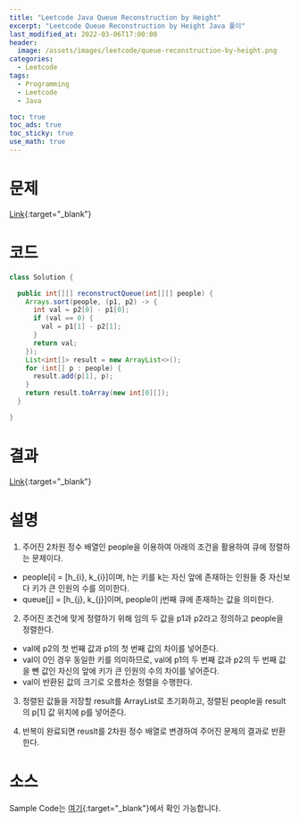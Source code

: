 ```yaml
---
title: "Leetcode Java Queue Reconstruction by Height"
excerpt: "Leetcode Queue Reconstruction by Height Java 풀이"
last_modified_at: 2022-03-06T17:00:00
header:
  image: /assets/images/leetcode/queue-reconstruction-by-height.png
categories:
  - Leetcode
tags:
  - Programming
  - Leetcode
  - Java

toc: true
toc_ads: true
toc_sticky: true
use_math: true
---
```

# 문제
[Link](https://leetcode.com/problems/queue-reconstruction-by-height/){:target="_blank"}

# 코드
```java
class Solution {

  public int[][] reconstructQueue(int[][] people) {
    Arrays.sort(people, (p1, p2) -> {
      int val = p2[0] - p1[0];
      if (val == 0) {
        val = p1[1] - p2[1];
      }
      return val;
    });
    List<int[]> result = new ArrayList<>();
    for (int[] p : people) {
      result.add(p[1], p);
    }
    return result.toArray(new int[0][]);
  }

}
```

# 결과
[Link](https://leetcode.com/submissions/detail/654385559/){:target="_blank"}

# 설명
1. 주어진 2차원 정수 배열인 people을 이용하여 아래의 조건을 활용하여 큐에 정렬하는 문제이다.
- people[i] = [h_{i}, k_{i}]이며, h는 키를 k는 자신 앞에 존재하는 인원들 중 자신보다 키가 큰 인원의 수를 의미한다.
- queue[j] = [h_{j}, k_{j}]이며, people이 j번째 큐에 존재하는 값을 의미한다.

2. 주어진 조건에 맞게 정렬하기 위해 임의 두 값을 p1과 p2라고 정의하고 people을 정렬한다.
- val에 p2의 첫 번째 값과 p1의 첫 번째 값의 차이를 넣어준다.
- val이 0인 경우 동일한 키를 의미하므로, val에 p1의 두 번째 값과 p2의 두 번째 값을 뺀 값인 자신의 앞에 키가 큰 인원의 수의 차이를 넣어준다.
- val이 반환된 값의 크기로 오름차순 정렬을 수행한다.

3. 정렬된 값들을 저장할 result를 ArrayList로 초기화하고, 정렬된 people을 result의 p[1] 값 위치에 p를 넣어준다.

4. 반복이 완료되면 reuslt를 2차원 정수 배열로 변경하여 주어진 문제의 결과로 반환한다.

# 소스
Sample Code는 [여기](https://github.com/GracefulSoul/leetcode/blob/master/src/main/java/gracefulsoul/problems/QueueReconstructionByHeight.java){:target="_blank"}에서 확인 가능합니다.